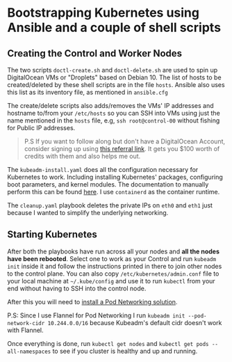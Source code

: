 # Bootstrapping Kubernetes using Ansible and a couple of shell scripts

## Creating the Control and Worker Nodes
The two scripts `doctl-create.sh` and `doctl-delete.sh` are used to spin up
DigitalOcean VMs or "Droplets" based on Debian 10. The list of hosts to be
created/deleted by these shell scripts are in the file `hosts`. Ansible also uses this list as its inventory file, as mentioned in `ansible.cfg`

The create/delete scripts also adds/removes the VMs' IP addresses and hostname
to/from your `/etc/hosts` so you can SSH into VMs using just the name mentioned in the `hosts` file, e.g, `ssh root@control-00` without fishing for Public IP addresses.

> P.S If you want to follow along but don't have a DigitalOcean Account, consider signing up using [this referral link](https://m.do.co/c/35defe80a576). It gets you $100 worth of credits with them and also helps me out.

The `kubeadm-install.yaml` does all the configuration necessary for Kubernetes
to work. Including installing Kubernetes' packages, configuring boot parameters,
and kernel modules. The documentation to manually perform this can be found [here](https://kubernetes.io/docs/setup/production-environment/tools/kubeadm/install-kubeadm/). I use `containerd` as the container runtime.

The `cleanup.yaml` playbook deletes the private IPs on `eth0` and `eth1` just
because I wanted to simplify the underlying networking.

## Starting Kubernetes
After both the playbooks have run across all your nodes and **all the nodes have
been rebooted**. Select one to work as your Control and run `kubeadm init`
inside it and follow the instructions printed in there to join other nodes to
the control plane. You can also copy `/etc/kubernetes/admin.conf` file to your
local machine at `~/.kube/config` and use it to run `kubectl` from your end
without having to SSH into the control node.

After this you will need to [install a Pod Networking
solution](https://kubernetes.io/docs/concepts/cluster-administration/networking/).

P.S: Since I use Flannel for Pod Networking I run `kubeadm init
--pod-network-cidr 10.244.0.0/16` because Kubeadm's default cidr doesn't work
with Flannel.

Once everything is done, run `kubectl get nodes` and `kubectl get pods --all-namespaces` to see if you cluster is healthy and up and running.
